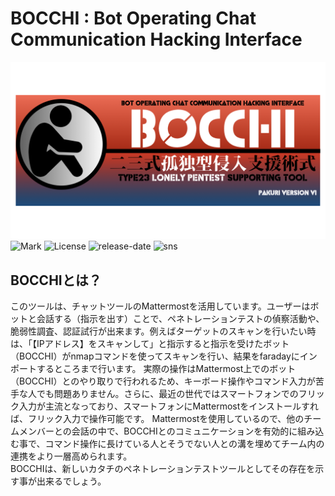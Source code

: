 # BOCCHI : Bot Operating Chat Communication Hacking Interface

![BOCCHI_logo](images/BOCCHI_banner.png)
![Mark](https://img.shields.io/badge/PAKURI-Mark%20VI-green)
![License](https://img.shields.io/github/license/01rabbit/BOCCHI)
![release-date](https://img.shields.io/github/release-date/01rabbit/BOCCHI)
![sns](https://img.shields.io/twitter/follow/PAKURI9?label=PAKURI&style=social)

## BOCCHIとは？

このツールは、チャットツールのMattermostを活用しています。ユーザーはボットと会話する（指示を出す）ことで、ペネトレーションテストの偵察活動や、脆弱性調査、認証試行が出来ます。例えばターゲットのスキャンを行いたい時は、「【IPアドレス】をスキャンして」と指示すると指示を受けたボット（BOCCHI）がnmapコマンドを使ってスキャンを行い、結果をfaradayにインポートするところまで行います。
実際の操作はMattermost上でのボット（BOCCHI）とのやり取りで行われるため、キーボード操作やコマンド入力が苦手な人でも問題ありません。さらに、最近の世代ではスマートフォンでのフリック入力が主流となっており、スマートフォンにMattermostをインストールすれば、フリック入力で操作可能です。
Mattermostを使用しているので、他のチームメンバーとの会話の中で、BOCCHIとのコミュニケーションを有効的に組み込む事で、コマンド操作に長けている人とそうでない人との溝を埋めてチーム内の連携をより一層高められます。  
BOCCHIは、新しいカタチのペネトレーションテストツールとしてその存在を示す事が出来るでしょう。  
